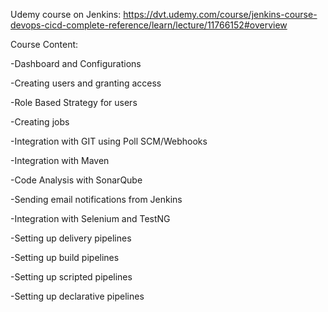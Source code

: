 Udemy course on Jenkins:
https://dvt.udemy.com/course/jenkins-course-devops-cicd-complete-reference/learn/lecture/11766152#overview

Course Content:

-Dashboard and Configurations

-Creating users and granting access

-Role Based Strategy for users

-Creating jobs

-Integration with GIT using Poll SCM/Webhooks

-Integration with Maven

-Code Analysis with SonarQube

-Sending email notifications from Jenkins

-Integration with Selenium and TestNG

-Setting up delivery pipelines

-Setting up build pipelines

-Setting up scripted pipelines

-Setting up declarative pipelines
